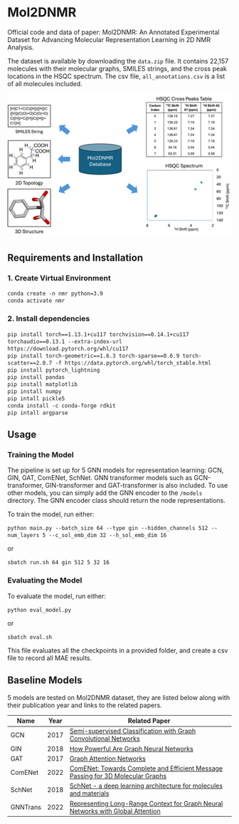 # Mol2DNMR
Official code and data of paper: Mol2DNMR: An Annotated Experimental Dataset for Advancing Molecular Representation Learning in 2D NMR Analysis.

The dataset is available by downloading the `data.zip` file. It contains 22,157 molecules with their molecular graphs, SMILES strings, and the cross peak locations in the HSQC spectrum. The csv file, `all_annotations.csv` is a list of all molecules included. 

![Dataset Overview](figures/database.png)



## Requirements and Installation
### 1. Create Virtual Environment
```
conda create -n nmr python=3.9 
conda activate nmr
```

### 2. Install dependencies
```
pip install torch==1.13.1+cu117 torchvision==0.14.1+cu117 torchaudio==0.13.1 --extra-index-url https://download.pytorch.org/whl/cu117
pip install torch-geometric==1.6.3 torch-sparse==0.6.9 torch-scatter==2.0.7 -f https://data.pytorch.org/whl/torch_stable.html
pip install pytorch_lightning 
pip install pandas 
pip install matplotlib
pip install numpy
pip intall pickle5
conda install -c conda-forge rdkit
pip intall argparse
```
## Usage
### Training the Model
The pipeline is set up for 5 GNN models for representation learning: GCN, GIN, GAT, ComENet, SchNet. GNN transformer models such as GCN-transformer, GIN-transformer and GAT-transformer is also included. To use other models, you can simply add the GNN encoder to the `/models` directory. The GNN encoder class should return the node representations.

To train the model, run either: 
```
python main.py --batch_size 64 --type gin --hidden_channels 512 --num_layers 5 --c_sol_emb_dim 32 --h_sol_emb_dim 16
```

or 
```
sbatch run.sh 64 gin 512 5 32 16
```

### Evaluating the Model 
To evaluate the model, run either: 
```
python eval_model.py 
```

or 
```
sbatch eval.sh
```
This file evaluates all the checkpoints in a provided folder, and create a csv file to record all MAE results. 

## Baseline Models
5 models are tested on Mol2DNMR dataset, they are listed below  along with their publication year and links to the related papers.

| Name      | Year | Related Paper                                         |
|-----------|------|-------------------------------------------------------|
| GCN       | 2017 | [Semi-supervised Classification with Graph Convolutional Networks](https://arxiv.org/pdf/1609.02907)        |
| GIN       | 2018 | [How Powerful Are Graph Neural Networks](https://arxiv.org/pdf/1810.00826)          |
| GAT       | 2017 | [Graph Attention Networks](https://arxiv.org/pdf/1710.10903)          |
| ComENet   | 2022 | [ComENet: Towards Complete and Efficient Message Passing for 3D Molecular Graphs](https://arxiv.org/pdf/2206.08515)          |
| SchNet    | 2018 | [SchNet - a deep learning architecture for molecules and materials](https://arxiv.org/pdf/1712.06113)          |
| GNNTrans  | 2022 | [Representing Long-Range Context for Graph Neural Networks with Global Attention](https://arxiv.org/abs/2201.08821) |


